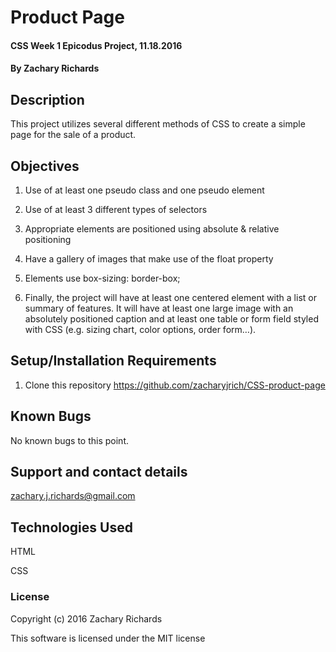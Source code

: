 # Product Page

#### CSS Week 1 Epicodus Project, 11.18.2016

#### By Zachary Richards

## Description

This project utilizes several different methods of CSS to create a simple page for the sale of a product.

## Objectives

1) Use of at least one pseudo class and one pseudo element

2) Use of at least 3 different types of selectors

3) Appropriate elements are positioned using absolute & relative positioning

4) Have a gallery of images that make use of the float property

5) Elements use box-sizing: border-box;

6) Finally, the project will have at least one centered element with a list or summary of features. It will have at least one large image with an absolutely positioned caption and at least one table or form field styled with CSS (e.g. sizing chart, color options, order form…).

## Setup/Installation Requirements

1) Clone this repository https://github.com/zacharyjrich/CSS-product-page


## Known Bugs

No known bugs to this point.

## Support and contact details

zachary.j.richards@gmail.com

## Technologies Used

HTML

CSS

### License

Copyright (c) 2016 Zachary Richards

This software is licensed under the MIT license
